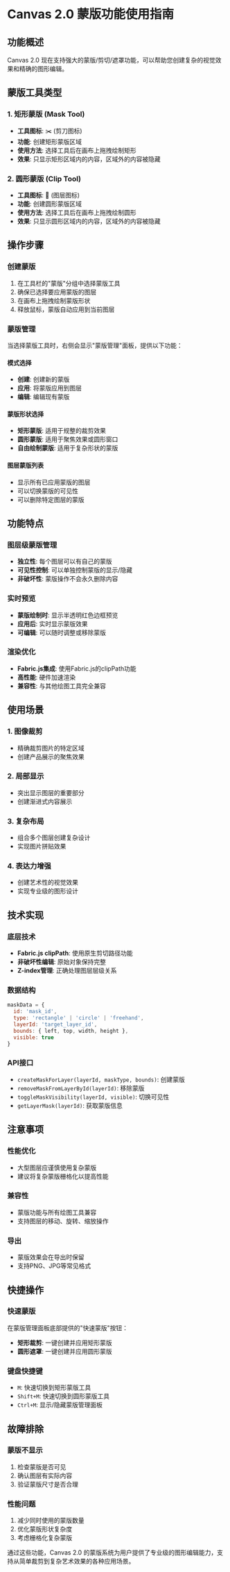 # Canvas 2.0 蒙版功能使用指南

## 功能概述

Canvas 2.0 现在支持强大的蒙版/剪切/遮罩功能，可以帮助您创建复杂的视觉效果和精确的图形编辑。

## 蒙版工具类型

### 1. 矩形蒙版 (Mask Tool)
- **工具图标**: ✂️ (剪刀图标)
- **功能**: 创建矩形蒙版区域
- **使用方法**: 选择工具后在画布上拖拽绘制矩形
- **效果**: 只显示矩形区域内的内容，区域外的内容被隐藏

### 2. 圆形蒙版 (Clip Tool)  
- **工具图标**: 📄 (图层图标)
- **功能**: 创建圆形蒙版区域
- **使用方法**: 选择工具后在画布上拖拽绘制圆形
- **效果**: 只显示圆形区域内的内容，区域外的内容被隐藏

## 操作步骤

### 创建蒙版
1. 在工具栏的"蒙版"分组中选择蒙版工具
2. 确保已选择要应用蒙版的图层
3. 在画布上拖拽绘制蒙版形状
4. 释放鼠标，蒙版自动应用到当前图层

### 蒙版管理
当选择蒙版工具时，右侧会显示"蒙版管理"面板，提供以下功能：

#### 模式选择
- **创建**: 创建新的蒙版
- **应用**: 将蒙版应用到图层
- **编辑**: 编辑现有蒙版

#### 蒙版形状选择
- **矩形蒙版**: 适用于规整的裁剪效果
- **圆形蒙版**: 适用于聚焦效果或圆形窗口
- **自由绘制蒙版**: 适用于复杂形状的蒙版

#### 图层蒙版列表
- 显示所有已应用蒙版的图层
- 可以切换蒙版的可见性
- 可以删除特定图层的蒙版

## 功能特点

### 图层级蒙版管理
- **独立性**: 每个图层可以有自己的蒙版
- **可见性控制**: 可以单独控制蒙版的显示/隐藏
- **非破坏性**: 蒙版操作不会永久删除内容

### 实时预览
- **蒙版绘制时**: 显示半透明红色边框预览
- **应用后**: 实时显示蒙版效果
- **可编辑**: 可以随时调整或移除蒙版

### 渲染优化
- **Fabric.js集成**: 使用Fabric.js的clipPath功能
- **高性能**: 硬件加速渲染
- **兼容性**: 与其他绘图工具完全兼容

## 使用场景

### 1. 图像裁剪
- 精确裁剪图片的特定区域
- 创建产品展示的聚焦效果

### 2. 局部显示
- 突出显示图层的重要部分
- 创建渐进式内容展示

### 3. 复杂布局
- 组合多个图层创建复杂设计
- 实现图片拼贴效果

### 4. 表达力增强
- 创建艺术性的视觉效果
- 实现专业级的图形设计

## 技术实现

### 底层技术
- **Fabric.js clipPath**: 使用原生剪切路径功能
- **非破坏性编辑**: 原始对象保持完整
- **Z-index管理**: 正确处理图层层级关系

### 数据结构
```javascript
maskData = {
  id: 'mask_id',
  type: 'rectangle' | 'circle' | 'freehand',
  layerId: 'target_layer_id',
  bounds: { left, top, width, height },
  visible: true
}
```

### API接口
- `createMaskForLayer(layerId, maskType, bounds)`: 创建蒙版
- `removeMaskFromLayerById(layerId)`: 移除蒙版  
- `toggleMaskVisibility(layerId, visible)`: 切换可见性
- `getLayerMask(layerId)`: 获取蒙版信息

## 注意事项

### 性能优化
- 大型图层应谨慎使用复杂蒙版
- 建议将复杂蒙版栅格化以提高性能

### 兼容性
- 蒙版功能与所有绘图工具兼容
- 支持图层的移动、旋转、缩放操作

### 导出
- 蒙版效果会在导出时保留
- 支持PNG、JPG等常见格式

## 快捷操作

### 快速蒙版
在蒙版管理面板底部提供的"快速蒙版"按钮：
- **矩形裁剪**: 一键创建并应用矩形蒙版
- **圆形遮罩**: 一键创建并应用圆形蒙版

### 键盘快捷键
- `M`: 快速切换到矩形蒙版工具
- `Shift+M`: 快速切换到圆形蒙版工具
- `Ctrl+M`: 显示/隐藏蒙版管理面板

## 故障排除

### 蒙版不显示
1. 检查蒙版是否可见
2. 确认图层有实际内容
3. 验证蒙版尺寸是否合理

### 性能问题
1. 减少同时使用的蒙版数量
2. 优化蒙版形状复杂度
3. 考虑栅格化复杂蒙版

通过这些功能，Canvas 2.0 的蒙版系统为用户提供了专业级的图形编辑能力，支持从简单裁剪到复杂艺术效果的各种应用场景。